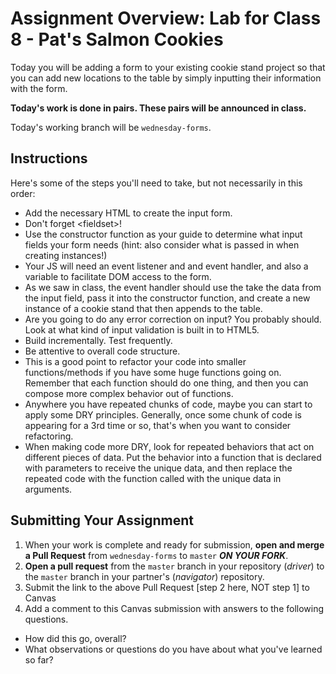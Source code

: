 # Assignment Overview: Lab for Class 8 - Pat's Salmon Cookies

Today you will be adding a form to your existing cookie stand project so that you can add new locations to the table by simply inputting their information with the form.

**Today's work is done in pairs. These pairs will be announced in class.**

Today's working branch will be `wednesday-forms`.

## Instructions

Here's some of the steps you'll need to take, but not necessarily in this order:

- Add the necessary HTML to create the input form.
- Don't forget \<fieldset>!
- Use the constructor function as your guide to determine what input fields your form needs (hint: also consider what is passed in when creating instances!)
- Your JS will need an event listener and and event handler, and also a variable to facilitate DOM access to the form.
- As we saw in class, the event handler should use the take the data from the input field, pass it into the constructor function, and create a new instance of a cookie stand that then appends to the table.
- Are you going to do any error correction on input? You probably should. Look at what kind of input validation is built in to HTML5.
- Build incrementally. Test frequently.
- Be attentive to overall code structure.
- This is a good point to refactor your code into smaller functions/methods if you have some huge functions going on. Remember that each function should do one thing, and then you can compose more complex behavior out of functions.
- Anywhere you have repeated chunks of code, maybe you can start to apply some DRY principles. Generally, once some chunk of code is appearing for a 3rd time or so, that's when you want to consider refactoring.
- When making code more DRY, look for repeated behaviors that act on different pieces of data. Put the behavior into a function that is declared with parameters to receive the unique data, and then replace the repeated code with the function called with the unique data in arguments.

## Submitting Your Assignment

1. When your work is complete and ready for submission, **open and merge a Pull Request** from `wednesday-forms` to `master` ***ON YOUR FORK***.
2. **Open a pull request** from the `master` branch in your repository (*driver*) to the `master` branch in your partner's (*navigator*) repository.
3. Submit the link to the above Pull Request [step 2 here, NOT step 1] to Canvas
4. Add a comment to this Canvas submission with answers to the following questions.
  - How did this go, overall?
  - What observations or questions do you have about what you've learned so far?
